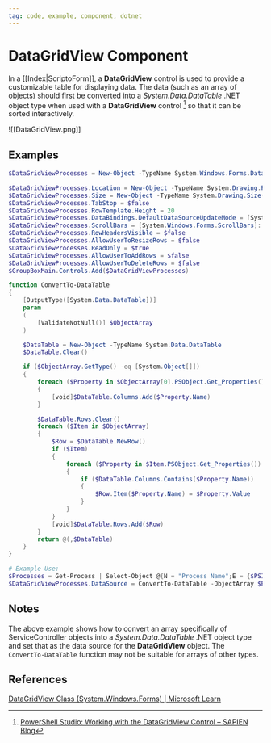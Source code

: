 ```yaml
---
tag: code, example, component, dotnet
---
```

# DataGridView Component
In a [[Index|ScriptoForm]], a **DataGridView** control is used to provide a customizable table for displaying data.  The data (such as an array of objects) should first be converted  into a *System.Data.DataTable* .NET object type when used with a **DataGridView** control [^1] so that it can be sorted interactively.

![[DataGridView.png]]
## Examples
```powershell
$DataGridViewProcesses = New-Object -TypeName System.Windows.Forms.DataGridView

$DataGridViewProcesses.Location = New-Object -TypeName System.Drawing.Point(15,35)
$DataGridViewProcesses.Size = New-Object -TypeName System.Drawing.Size(($FormWidth - 50),325)
$DataGridViewProcesses.TabStop = $false
$DataGridViewProcesses.RowTemplate.Height = 20
$DataGridViewProcesses.DataBindings.DefaultDataSourceUpdateMode = [System.Windows.Forms.DataSourceUpdateMode]::OnValidation
$DataGridViewProcesses.ScrollBars = [System.Windows.Forms.ScrollBars]::Vertical
$DataGridViewProcesses.RowHeadersVisible = $false
$DataGridViewProcesses.AllowUserToResizeRows = $false
$DataGridViewProcesses.ReadOnly = $true
$DataGridViewProcesses.AllowUserToAddRows = $false
$DataGridViewProcesses.AllowUserToDeleteRows = $false
$GroupBoxMain.Controls.Add($DataGridViewProcesses)

function ConvertTo-DataTable
{
    [OutputType([System.Data.DataTable])]
    param
    (
        [ValidateNotNull()] $ObjectArray
    )

    $DataTable = New-Object -TypeName System.Data.DataTable
    $DataTable.Clear()

    if ($ObjectArray.GetType() -eq [System.Object[]])
    {
        foreach ($Property in $ObjectArray[0].PSObject.Get_Properties())
        {
            [void]$DataTable.Columns.Add($Property.Name)
        }

        $DataTable.Rows.Clear()
        foreach ($Item in $ObjectArray)
        {
            $Row = $DataTable.NewRow()
            if ($Item)
            {
                foreach ($Property in $Item.PSObject.Get_Properties())
                {
                    if ($DataTable.Columns.Contains($Property.Name))
                    {
                        $Row.Item($Property.Name) = $Property.Value
                    }
                }
            }
            [void]$DataTable.Rows.Add($Row)
        }
        return @(,$DataTable)
    }
}

# Example Use:
$Processes = Get-Process | Select-Object @{N = "Process Name";E = {$PSItem.ProcessName}},@{N = "Process Identifier";E = {$PSItem.Id}} | Sort-Object "Process Name"
$DataGridViewProcesses.DataSource = ConvertTo-DataTable -ObjectArray $Processes
```
## Notes
The above example shows how to convert an array specifically of ServiceController objects into a _System.Data.DataTable_ .NET object type and set that as the data source for the **DataGridView** object.  The `ConvertTo-DataTable` function may not be suitable for arrays of other types.
## References
[DataGridView Class (System.Windows.Forms) | Microsoft Learn](https://learn.microsoft.com/en-us/dotnet/api/system.windows.forms.datagridview?view=windowsdesktop-7.0)

[^1]: [PowerShell Studio: Working with the DataGridView Control – SAPIEN Blog](https://www.sapien.com/blog/2020/09/08/powershell-studio-working-with-the-datagridview-control/)